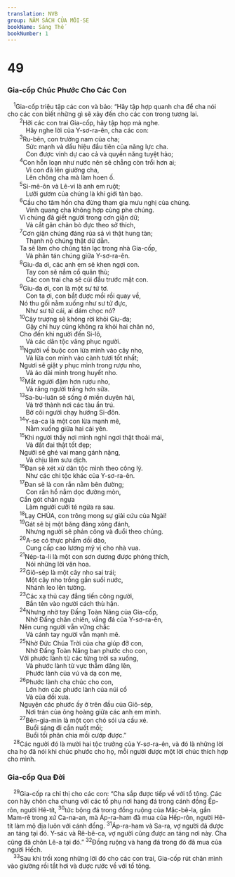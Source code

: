 ```yaml
---
translation: NVB
group: NĂM SÁCH CỦA MÔI-SE
bookName: Sáng Thế 
bookNumber: 1
---
```


<div class="title"><h1>49</h1><h3>Gia-cốp Chúc Phước Cho Các Con </h3></div>
<span class="verse sa_49_1"> <sup>1</sup>Gia-cốp triệu tập các con và bảo: “Hãy tập hợp quanh cha để cha nói cho các con biết những gì sẽ xảy đến cho các con trong tương lai. <br/></span>
<span class="verse sa_49_2">  <sup>2</sup>Hỡi các con trai Gia-cốp, hãy tập họp mà nghe. <br/>   Hãy nghe lời của Y-sơ-ra-ên, cha các con: <br/></span>
<span class="verse sa_49_3">  <sup>3</sup>Ru-bên, con trưởng nam của cha; <br/>   Sức mạnh và dấu hiệu đầu tiên của năng lực cha. <br/>   Con được vinh dự cao cả và quyền năng tuyệt hảo; <br/></span>
<span class="verse sa_49_4">  <sup>4</sup>Con hỗn loạn như nước nên sẽ chẳng còn trổi hơn ai; <br/>   Vì con đã lên giường cha, <br/>   Lên chõng cha mà làm hoen ố. <br/></span>
<span class="verse sa_49_5">  <sup>5</sup>Si-mê-ôn và Lê-vi là anh em ruột; <br/>   Lưỡi gươm của chúng là khí giới tàn bạo. <br/></span>
<span class="verse sa_49_6">  <sup>6</sup>Cầu cho tâm hồn cha đừng tham gia mưu nghị của chúng. <br/>   Vinh quang cha không hợp cùng phe chúng. <br/>  Vì chúng đã giết người trong cơn giận dữ; <br/>   Và cắt gân chân bò đực theo sở thích, <br/></span>
<span class="verse sa_49_7">  <sup>7</sup>Cơn giận chúng đáng rủa sả vì thật hung tàn; <br/>   Thạnh nộ chúng thật dữ dằn. <br/>  Ta sẽ làm cho chúng tản lạc trong nhà Gia-cốp, <br/>   Và phân tán chúng giữa Y-sơ-ra-ên. <br/></span>
<span class="verse sa_49_8">  <sup>8</sup>Giu-đa ơi, các anh em sẽ khen ngợi con. <br/>   Tay con sẽ nắm cổ quân thù; <br/>   Các con trai cha sẽ cúi đầu trước mặt con. <br/></span>
<span class="verse sa_49_9">  <sup>9</sup>Giu-đa ơi, con là một sư tử tơ. <br/>   Con ta ơi, con bắt được mồi rồi quay về, <br/>  Nó thu gối nằm xuống như sư tử đực, <br/>   Như sư tử cái, ai dám chọc nó? <br/></span>
<span class="verse sa_49_10">  <sup>10</sup>Cây trượng sẽ không rời khỏi Giu-đa; <br/>   Gậy chỉ huy cũng không ra khỏi hai chân nó, <br/>  Cho đến khi người đến Si-lô, <br/>   Và các dân tộc vâng phục người. <br/></span>
<span class="verse sa_49_11">  <sup>11</sup>Người về buộc con lừa mình vào cây nho, <br/>   Và lừa con mình vào cành tươi tốt nhất; <br/>  Ngươi sẽ giặt y phục mình trong rượu nho, <br/>   Và áo dài mình trong huyết nho. <br/></span>
<span class="verse sa_49_12">  <sup>12</sup>Mắt người đậm hơn rượu nho, <br/>   Và răng người trắng hơn sữa. <br/></span>
<span class="verse sa_49_13">  <sup>13</sup>Sa-bu-luân sẽ sống ở miền duyên hải, <br/>   Và trở thành nơi các tàu ẩn trú. <br/>   Bờ cõi người chạy hướng Si-đôn. <br/></span>
<span class="verse sa_49_14">  <sup>14</sup>Y-sa-ca là một con lừa mạnh mẽ, <br/>   Nằm xuống giữa hai cái yên. <br/></span>
<span class="verse sa_49_15">  <sup>15</sup>Khi người thấy nơi mình nghỉ ngơi thật thoải mái, <br/>   Và đất đai thật tốt đẹp; <br/>  Người sẽ ghé vai mang gánh nặng, <br/>   Và chịu làm sưu dịch. <br/></span>
<span class="verse sa_49_16">  <sup>16</sup>Đan sẽ xét xử dân tộc mình theo công lý. <br/>   Như các chi tộc khác của Y-sơ-ra-ên. <br/></span>
<span class="verse sa_49_17">  <sup>17</sup>Đan sẽ là con rắn nằm bên đường; <br/>   Con rắn hổ nằm dọc đường mòn, <br/>  Cắn gót chân ngựa <br/>   Làm người cưỡi té ngửa ra sau. <br/></span>
<span class="verse sa_49_18">  <sup>18</sup>Lạy CHÚA, con trông mong sự giải cứu của Ngài! <br/></span>
<span class="verse sa_49_19">  <sup>19</sup>Gát sẽ bị một băng đảng xông đánh, <br/>   Nhưng người sẽ phản công và đuổi theo chúng. <br/></span>
<span class="verse sa_49_20">  <sup>20</sup>A-se có thực phẩm dồi dào, <br/>   Cung cấp cao lương mỹ vị cho nhà vua. <br/></span>
<span class="verse sa_49_21">  <sup>21</sup>Nép-ta-li là một con sơn dương được phóng thích, <br/>   Nói những lời văn hoa. <br/></span>
<span class="verse sa_49_22">  <sup>22</sup>Giô-sép là một cây nho sai trái; <br/>   Một cây nho trồng gần suối nước, <br/>   Nhánh leo lên tường. <br/></span>
<span class="verse sa_49_23">  <sup>23</sup>Các xạ thủ cay đắng tiến công người, <br/>   Bắn tên vào người cách thù hận. <br/></span>
<span class="verse sa_49_24">  <sup>24</sup>Nhưng nhờ tay Đấng Toàn Năng của Gia-cốp, <br/>   Nhờ Đấng chăn chiên, vầng đá của Y-sơ-ra-ên, <br/>  Nên cung người vẫn vững chắc <br/>   Và cánh tay người vẫn mạnh mẽ. <br/></span>
<span class="verse sa_49_25">  <sup>25</sup>Nhờ Đức Chúa Trời của cha giúp đỡ con, <br/>   Nhờ Đấng Toàn Năng ban phước cho con, <br/>  Với phước lành từ các từng trời sa xuống, <br/>   Và phước lành từ vực thẳm dâng lên, <br/>   Phước lành của vú và dạ con mẹ, <br/></span>
<span class="verse sa_49_26">  <sup>26</sup>Phước lành cha chúc cho con, <br/>   Lớn hơn các phước lành của núi cổ <br/>   Và của đồi xưa. <br/>  Nguyện các phước ấy ở trên đầu của Giô-sép, <br/>   Nơi trán của ông hoàng giữa các anh em mình. <br/></span>
<span class="verse sa_49_27">  <sup>27</sup>Bên-gia-min là một con chó sói ưa cấu xé. <br/>   Buổi sáng đi cắn nuốt mồi; <br/>   Buổi tối phân chia mồi cướp được.” <br/></span>
<span class="verse sa_49_28"> <sup>28</sup>Các người đó là mười hai tộc trưởng của Y-sơ-ra-ên, và đó là những lời cha họ đã nói khi chúc phước cho họ, mỗi người được một lời chúc thích hợp cho mình. <br/></span>
<div class="title"><h3>Gia-cốp Qua Đời </h3></div>
<span class="verse sa_49_29"> <sup>29</sup>Gia-cốp ra chỉ thị cho các con: “Cha sắp được tiếp về với tổ tông. Các con hãy chôn cha chung với các tổ phụ nơi hang đá trong cánh đồng Ếp-rôn, người Hê-tít, </span>
<span class="verse sa_49_30"><sup>30</sup>tức bộng đá trong đồng ruộng của Mặc-bê-la, gần Mam-rê trong xứ Ca-na-an, mà Áp-ra-ham đã mua của Hếp-rôn, người Hê-tít làm mộ địa luôn với cánh đồng. </span>
<span class="verse sa_49_31"><sup>31</sup>Áp-ra-ham và Sa-ra, vợ người đã được an táng tại đó. Y-sác và Rê-bê-ca, vợ người cũng được an táng nơi này. Cha cũng đã chôn Lê-a tại đó.” </span>
<span class="verse sa_49_32"><sup>32</sup>Đồng ruộng và hang đá trong đó đã mua của người Hếch. <br/></span>
<span class="verse sa_49_33"> <sup>33</sup>Sau khi trối xong những lời đó cho các con trai, Gia-cốp rút chân mình vào giường rồi tắt hơi và được rước về với tổ tông. <br/></span>
